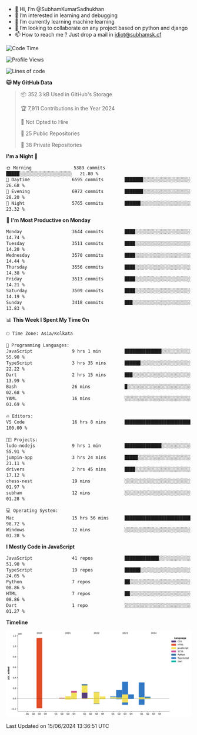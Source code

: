 - 👋 Hi, I’m @SubhamKumarSadhukhan
- 👀 I’m interested in learning and debugging
- 🌱 I’m currently learning machine learning
- 💞️ I’m looking to collaborate on any project based on python and django
- 📫 How to reach me ?
      Just drop a mail in idiot@subhamsk.cf

<!---
SubhamKumarSadhukhan/SubhamKumarSadhukhan is a ✨ special ✨ repository because its `README.md` (this file) appears on your GitHub profile.
You can click the Preview link to take a look at your changes.
--->


<!--START_SECTION:waka-->
![Code Time](http://img.shields.io/badge/Code%20Time-2%2C236%20hrs%2058%20mins-blue)

![Profile Views](http://img.shields.io/badge/Profile%20Views-3-blue)

![Lines of code](https://img.shields.io/badge/From%20Hello%20World%20I%27ve%20Written-2.7%20million%20lines%20of%20code-blue)

**🐱 My GitHub Data** 

> 📦 352.3 kB Used in GitHub's Storage 
 > 
> 🏆 7,911 Contributions in the Year 2024
 > 
> 🚫 Not Opted to Hire
 > 
> 📜 25 Public Repositories 
 > 
> 🔑 38 Private Repositories 
 > 
**I'm a Night 🦉** 

```text
🌞 Morning                5389 commits        █████░░░░░░░░░░░░░░░░░░░░   21.80 % 
🌆 Daytime                6595 commits        ███████░░░░░░░░░░░░░░░░░░   26.68 % 
🌃 Evening                6972 commits        ███████░░░░░░░░░░░░░░░░░░   28.20 % 
🌙 Night                  5765 commits        ██████░░░░░░░░░░░░░░░░░░░   23.32 % 
```
📅 **I'm Most Productive on Monday** 

```text
Monday                   3644 commits        ████░░░░░░░░░░░░░░░░░░░░░   14.74 % 
Tuesday                  3511 commits        ████░░░░░░░░░░░░░░░░░░░░░   14.20 % 
Wednesday                3570 commits        ████░░░░░░░░░░░░░░░░░░░░░   14.44 % 
Thursday                 3556 commits        ████░░░░░░░░░░░░░░░░░░░░░   14.38 % 
Friday                   3513 commits        ████░░░░░░░░░░░░░░░░░░░░░   14.21 % 
Saturday                 3509 commits        ████░░░░░░░░░░░░░░░░░░░░░   14.19 % 
Sunday                   3418 commits        ███░░░░░░░░░░░░░░░░░░░░░░   13.83 % 
```


📊 **This Week I Spent My Time On** 

```text
🕑︎ Time Zone: Asia/Kolkata

💬 Programming Languages: 
JavaScript               9 hrs 1 min         ██████████████░░░░░░░░░░░   55.90 % 
TypeScript               3 hrs 35 mins       ██████░░░░░░░░░░░░░░░░░░░   22.22 % 
Dart                     2 hrs 15 mins       ███░░░░░░░░░░░░░░░░░░░░░░   13.99 % 
Bash                     26 mins             █░░░░░░░░░░░░░░░░░░░░░░░░   02.68 % 
YAML                     16 mins             ░░░░░░░░░░░░░░░░░░░░░░░░░   01.69 % 

🔥 Editors: 
VS Code                  16 hrs 8 mins       █████████████████████████   100.00 % 

🐱‍💻 Projects: 
ludo-nodejs              9 hrs 1 min         ██████████████░░░░░░░░░░░   55.91 % 
jumpin-app               3 hrs 24 mins       █████░░░░░░░░░░░░░░░░░░░░   21.11 % 
drivers                  2 hrs 45 mins       ████░░░░░░░░░░░░░░░░░░░░░   17.12 % 
chess-nest               19 mins             ░░░░░░░░░░░░░░░░░░░░░░░░░   01.97 % 
subham                   12 mins             ░░░░░░░░░░░░░░░░░░░░░░░░░   01.28 % 

💻 Operating System: 
Mac                      15 hrs 56 mins      █████████████████████████   98.72 % 
Windows                  12 mins             ░░░░░░░░░░░░░░░░░░░░░░░░░   01.28 % 
```

**I Mostly Code in JavaScript** 

```text
JavaScript               41 repos            █████████████░░░░░░░░░░░░   51.90 % 
TypeScript               19 repos            ██████░░░░░░░░░░░░░░░░░░░   24.05 % 
Python                   7 repos             ██░░░░░░░░░░░░░░░░░░░░░░░   08.86 % 
HTML                     7 repos             ██░░░░░░░░░░░░░░░░░░░░░░░   08.86 % 
Dart                     1 repo              ░░░░░░░░░░░░░░░░░░░░░░░░░   01.27 % 
```



**Timeline**

![Lines of Code chart](https://raw.githubusercontent.com/SubhamKumarSadhukhan/SubhamKumarSadhukhan/main/assets/bar_graph.png)


 Last Updated on 15/06/2024 13:36:51 UTC
<!--END_SECTION:waka-->
